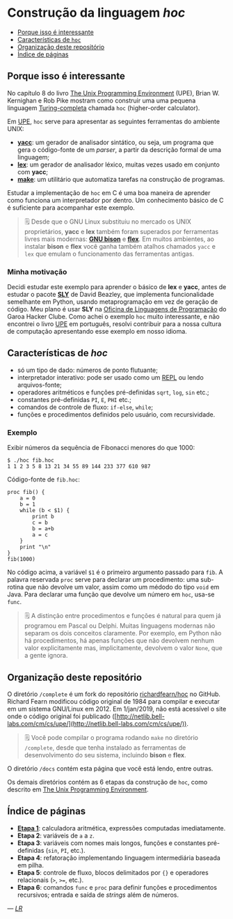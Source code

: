 # Construção da linguagem *hoc*

* [Porque isso é interessante](#porque-isso-é-interessante)
* [Características de `hoc`](#características-de-hoc)
* [Organização deste repositório](#organização-deste-repositório)
* [Índice de páginas](#índice-de-páginas)

## Porque isso é interessante

No capítulo 8 do livro [The Unix Programming Environment](https://en.wikipedia.org/wiki/The_Unix_Programming_Environment) (UPE), Brian W. Kernighan e Rob Pike mostram como construir uma uma pequena linguagem [Turing-completa](https://pt.wikipedia.org/wiki/Turing_completude) chamada `hoc` (higher-order calculator).

Em [UPE](https://en.wikipedia.org/wiki/), `hoc` serve para apresentar as seguintes ferramentas do ambiente UNIX:

* [**yacc**](https://pt.wikipedia.org/wiki/Yacc): um gerador de analisador sintático, ou seja, um programa que gera o código-fonte de um *parser*, a partir da descrição formal de uma linguagem;
* [**lex**](https://pt.wikipedia.org/wiki/Lex): um gerador de analisador léxico, muitas vezes usado em conjunto com **yacc**;
* [**make**](https://pt.wikipedia.org/wiki/Make): um utilitário que automatiza tarefas na construção de programas.

Estudar a implementação de `hoc` em C é uma boa maneira de aprender como funciona um interpretador por dentro. Um conhecimento básico de C é suficiente para acompanhar este exemplo.

> 🗒 Desde que o GNU Linux substituiu no mercado os UNIX proprietários, **yacc** e **lex** também foram superados por ferramentas livres mais modernas: [**GNU bison**](https://pt.wikipedia.org/wiki/GNU_bison) e [**flex**](https://en.wikipedia.org/wiki/Flex_(lexical_analyser_generator)). Em muitos ambientes, ao instalar **bison** e **flex** você ganha também atalhos chamados `yacc` e `lex` que emulam o funcionamento das ferramentas antigas.

### Minha motivação

Decidi estudar este exemplo para aprender o básico de **lex** e **yacc**, antes de estudar o pacote [**SLY**](https://github.com/dabeaz/sly) de David Beazley, que implementa funcionalidade semelhante em Python, usando metaprogramação em vez de geração de código. Meu plano é usar **SLY** na [Oficina de Linguagens de Programação](https://garoa.net.br/wiki/Turing_Clube/Oficina_de_Linguagens_de_Programa%C3%A7%C3%A3o) do Garoa Hacker Clube. Como achei o exemplo `hoc` muito interessante, e não encontrei o livro [UPE](https://en.wikipedia.org/wiki/The_Unix_Programming_Environment) em português, resolvi contribuir para a nossa cultura de computação apresentando esse exemplo em nosso idioma.

## Características de *hoc*

* só um tipo de dado: números de ponto flutuante;
* interpretador interativo: pode ser usado como um [REPL](https://es.wikipedia.org/wiki/REPL) ou lendo arquivos-fonte;
* operadores aritméticos e funções pré-definidas `sqrt`, `log`, `sin` etc.;
* constantes pré-definidas `PI`, `E`, `PHI` etc.;
* comandos de controle de fluxo: `if-else`, `while`;
* funções e procedimentos definidos pelo usuário, com recursividade.

### Exemplo

Exibir números da sequência de Fibonacci menores do que 1000:

```
$ ./hoc fib.hoc 
1 1 2 3 5 8 13 21 34 55 89 144 233 377 610 987
```

Código-fonte de `fib.hoc`:

```
proc fib() {
	a = 0
	b = 1
	while (b < $1) {
		print b
		c = b
		b = a+b
		a = c
	}
	print "\n"
}
fib(1000)
```

No código acima, a variável `$1` é o primeiro argumento passado para   `fib`. A palavra reservada `proc` serve para declarar um procedimento: uma sub-rotina que não devolve um valor, assim como um médodo do tipo `void` em Java. Para declarar uma função que devolve um número em `hoc`, usa-se  `func`.

> 🗒 A distinção entre procedimentos e funções é natural para quem já programou em Pascal ou Delphi. Muitas linguagens modernas não separam os dois conceitos claramente. Por exemplo, em Python não há procedimentos, há apenas funções que não devolvem nenhum valor explicitamente mas, implicitamente, devolvem o valor `None`, que a gente ignora.

## Organização deste repositório

O diretório `/complete` é um fork do repositório [richardfearn/hoc](https://github.com/richardfearn/hoc) no GitHub. Richard Fearn modificou código original de 1984 para compilar e executar em um sistema GNU/Linux em 2012. Em 1/jan/2019, não está acessível o site onde o código original foi publicado ([http://netlib.bell-labs.com/cm/cs/upe/](http://netlib.bell-labs.com/cm/cs/upe/)).

> 🗒 Você pode compilar o programa rodando `make` no diretório `/complete`, desde que tenha instalado as ferramentas de desenvolvimento do seu sistema, incluindo **bison** e **flex**.

O diretório `/docs` contém esta página que você está lendo, entre outras.

Os demais diretórios contém as 6 etapas da construção de `hoc`, como descrito em [The Unix Programming Environment](https://en.wikipedia.org/wiki/The_Unix_Programming_Environment).

## Índice de páginas

* [**Etapa 1**](etapa1.md): calculadora aritmética, expressões computadas imediatamente.
* **Etapa 2**: variáveis de `a` a `z`.
* **Etapa 3**: variáveis com nomes mais longos, funções e constantes pré-definidas (`sin`, `PI`, etc.).
* **Etapa 4**: refatoração implementando linguagem intermediária baseada em pilha.
* **Etapa 5**: controle de fluxo, blocos delimitados por `{}` e operadores relacionais (`>`, `>=`, etc.).
* **Etapa 6**: comandos `func` e `proc` para definir funções e procedimentos recursivos; entrada e saída de *strings* além de números.

*— [LR](https://twitter.com/ramalhoorg)*
